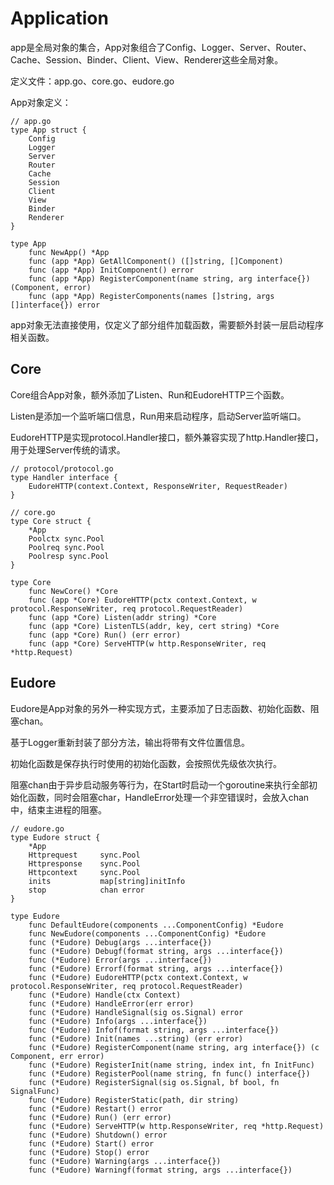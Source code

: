 # Application

app是全局对象的集合，App对象组合了Config、Logger、Server、Router、Cache、Session、Binder、Client、View、Renderer这些全局对象。

定义文件：app.go、core.go、eudore.go

App对象定义：

```golang
// app.go
type App struct {
	Config
	Logger
	Server
	Router
	Cache
	Session
	Client
	View
	Binder
	Renderer
}
```

```godoc
type App
	func NewApp() *App
	func (app *App) GetAllComponent() ([]string, []Component)
	func (app *App) InitComponent() error
	func (app *App) RegisterComponent(name string, arg interface{}) (Component, error)
	func (app *App) RegisterComponents(names []string, args []interface{}) error
```

app对象无法直接使用，仅定义了部分组件加载函数，需要额外封装一层启动程序相关函数。

## Core

Core组合App对象，额外添加了Listen、Run和EudoreHTTP三个函数。

Listen是添加一个监听端口信息，Run用来启动程序，启动Server监听端口。

EudoreHTTP是实现protocol.Handler接口，额外兼容实现了http.Handler接口，用于处理Server传统的请求。

```golang
// protocol/protocol.go
type Handler interface {
	EudoreHTTP(context.Context, ResponseWriter, RequestReader)
}

// core.go
type Core struct {
	*App
	Poolctx sync.Pool
	Poolreq	sync.Pool
	Poolresp sync.Pool
}
```

```godoc
type Core
	func NewCore() *Core
	func (app *Core) EudoreHTTP(pctx context.Context, w protocol.ResponseWriter, req protocol.RequestReader)
	func (app *Core) Listen(addr string) *Core
	func (app *Core) ListenTLS(addr, key, cert string) *Core
	func (app *Core) Run() (err error)
	func (app *Core) ServeHTTP(w http.ResponseWriter, req *http.Request)
```

## Eudore

Eudore是App对象的另外一种实现方式，主要添加了日志函数、初始化函数、阻塞chan。

基于Logger重新封装了部分方法，输出将带有文件位置信息。

初始化函数是保存执行时使用的初始化函数，会按照优先级依次执行。

阻塞chan由于异步启动服务等行为，在Start时启动一个goroutine来执行全部初始化函数，同时会阻塞char，HandleError处理一个非空错误时，会放入chan中，结束主进程的阻塞。

```golang
// eudore.go
type Eudore struct {
	*App
	Httprequest		sync.Pool
	Httpresponse	sync.Pool
	Httpcontext		sync.Pool
	inits			map[string]initInfo
	stop 			chan error
}
```

```godoc
type Eudore
	func DefaultEudore(components ...ComponentConfig) *Eudore
	func NewEudore(components ...ComponentConfig) *Eudore
	func (*Eudore) Debug(args ...interface{})
	func (*Eudore) Debugf(format string, args ...interface{})
	func (*Eudore) Error(args ...interface{})
	func (*Eudore) Errorf(format string, args ...interface{})
	func (*Eudore) EudoreHTTP(pctx context.Context, w protocol.ResponseWriter, req protocol.RequestReader)
	func (*Eudore) Handle(ctx Context)
	func (*Eudore) HandleError(err error)
	func (*Eudore) HandleSignal(sig os.Signal) error
	func (*Eudore) Info(args ...interface{})
	func (*Eudore) Infof(format string, args ...interface{})
	func (*Eudore) Init(names ...string) (err error)
	func (*Eudore) RegisterComponent(name string, arg interface{}) (c Component, err error)
	func (*Eudore) RegisterInit(name string, index int, fn InitFunc)
	func (*Eudore) RegisterPool(name string, fn func() interface{})
	func (*Eudore) RegisterSignal(sig os.Signal, bf bool, fn SignalFunc)
	func (*Eudore) RegisterStatic(path, dir string)
	func (*Eudore) Restart() error
	func (*Eudore) Run() (err error)
	func (*Eudore) ServeHTTP(w http.ResponseWriter, req *http.Request)
	func (*Eudore) Shutdown() error
	func (*Eudore) Start() error
	func (*Eudore) Stop() error
	func (*Eudore) Warning(args ...interface{})
	func (*Eudore) Warningf(format string, args ...interface{})
```